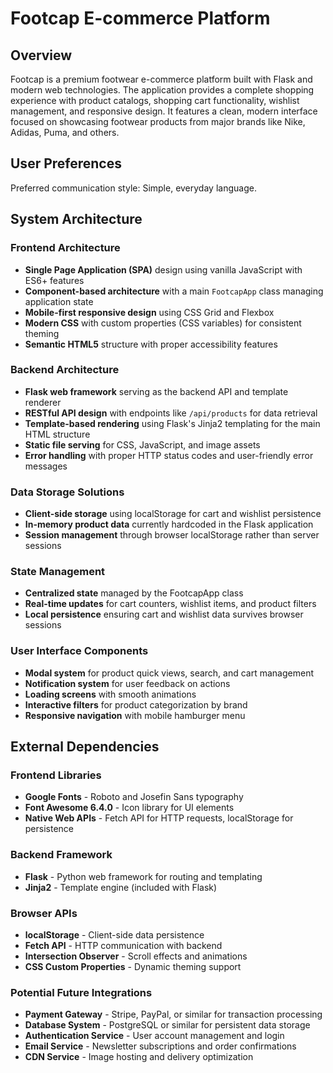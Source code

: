 # Footcap E-commerce Platform

## Overview

Footcap is a premium footwear e-commerce platform built with Flask and modern web technologies. The application provides a complete shopping experience with product catalogs, shopping cart functionality, wishlist management, and responsive design. It features a clean, modern interface focused on showcasing footwear products from major brands like Nike, Adidas, Puma, and others.

## User Preferences

Preferred communication style: Simple, everyday language.

## System Architecture

### Frontend Architecture
- **Single Page Application (SPA)** design using vanilla JavaScript with ES6+ features
- **Component-based architecture** with a main `FootcapApp` class managing application state
- **Mobile-first responsive design** using CSS Grid and Flexbox
- **Modern CSS** with custom properties (CSS variables) for consistent theming
- **Semantic HTML5** structure with proper accessibility features

### Backend Architecture
- **Flask web framework** serving as the backend API and template renderer
- **RESTful API design** with endpoints like `/api/products` for data retrieval
- **Template-based rendering** using Flask's Jinja2 templating for the main HTML structure
- **Static file serving** for CSS, JavaScript, and image assets
- **Error handling** with proper HTTP status codes and user-friendly error messages

### Data Storage Solutions
- **Client-side storage** using localStorage for cart and wishlist persistence
- **In-memory product data** currently hardcoded in the Flask application
- **Session management** through browser localStorage rather than server sessions

### State Management
- **Centralized state** managed by the FootcapApp class
- **Real-time updates** for cart counters, wishlist items, and product filters
- **Local persistence** ensuring cart and wishlist data survives browser sessions

### User Interface Components
- **Modal system** for product quick views, search, and cart management
- **Notification system** for user feedback on actions
- **Loading screens** with smooth animations
- **Interactive filters** for product categorization by brand
- **Responsive navigation** with mobile hamburger menu

## External Dependencies

### Frontend Libraries
- **Google Fonts** - Roboto and Josefin Sans typography
- **Font Awesome 6.4.0** - Icon library for UI elements
- **Native Web APIs** - Fetch API for HTTP requests, localStorage for persistence

### Backend Framework
- **Flask** - Python web framework for routing and templating
- **Jinja2** - Template engine (included with Flask)

### Browser APIs
- **localStorage** - Client-side data persistence
- **Fetch API** - HTTP communication with backend
- **Intersection Observer** - Scroll effects and animations
- **CSS Custom Properties** - Dynamic theming support

### Potential Future Integrations
- **Payment Gateway** - Stripe, PayPal, or similar for transaction processing
- **Database System** - PostgreSQL or similar for persistent data storage
- **Authentication Service** - User account management and login
- **Email Service** - Newsletter subscriptions and order confirmations
- **CDN Service** - Image hosting and delivery optimization
